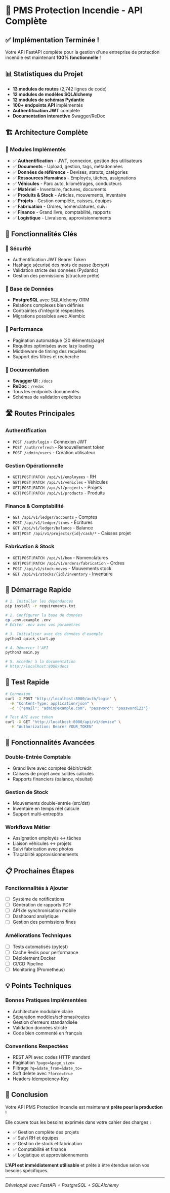 # 🚀 PMS Protection Incendie - API Complète

## ✅ Implémentation Terminée !

Votre API FastAPI complète pour la gestion d'une entreprise de protection incendie est maintenant **100% fonctionnelle** !

## 📊 Statistiques du Projet

- **13 modules de routes** (2,742 lignes de code)
- **12 modules de modèles SQLAlchemy** 
- **12 modules de schémas Pydantic**
- **100+ endpoints API** implémentés
- **Authentification JWT** complète
- **Documentation interactive** Swagger/ReDoc

## 🏗️ Architecture Complète

### 🔗 Modules Implémentés
- ✅ **Authentification** - JWT, connexion, gestion des utilisateurs
- ✅ **Documents** - Upload, gestion, tags, métadonnées
- ✅ **Données de référence** - Devises, statuts, catégories
- ✅ **Ressources Humaines** - Employés, tâches, assignations
- ✅ **Véhicules** - Parc auto, kilométrages, conducteurs
- ✅ **Matériel** - Inventaire, factures, documents
- ✅ **Produits & Stock** - Articles, mouvements, inventaire
- ✅ **Projets** - Gestion complète, caisses, équipes
- ✅ **Fabrication** - Ordres, nomenclatures, suivi
- ✅ **Finance** - Grand livre, comptabilité, rapports
- ✅ **Logistique** - Livraisons, approvisionnements

## 🌟 Fonctionnalités Clés

### 🔐 Sécurité
- Authentification JWT Bearer Token
- Hashage sécurisé des mots de passe (bcrypt)
- Validation stricte des données (Pydantic)
- Gestion des permissions (structure prête)

### 💾 Base de Données
- **PostgreSQL** avec SQLAlchemy ORM
- Relations complexes bien définies
- Contraintes d'intégrité respectées
- Migrations possibles avec Alembic

### 🚀 Performance
- Pagination automatique (20 éléments/page)
- Requêtes optimisées avec lazy loading
- Middleware de timing des requêtes
- Support des filtres et recherche

### 📝 Documentation
- **Swagger UI** : `/docs`
- **ReDoc** : `/redoc`
- Tous les endpoints documentés
- Schémas de validation explicites

## 🛣️ Routes Principales

### Authentification
- `POST /auth/login` - Connexion JWT
- `POST /auth/refresh` - Renouvellement token
- `POST /admin/users` - Création utilisateur

### Gestion Opérationnelle
- `GET|POST|PATCH /api/v1/employees` - RH
- `GET|POST|PATCH /api/v1/vehicles` - Véhicules
- `GET|POST|PATCH /api/v1/projects` - Projets
- `GET|POST|PATCH /api/v1/products` - Produits

### Finance & Comptabilité
- `GET /api/v1/ledger/accounts` - Comptes
- `POST /api/v1/ledger/lines` - Écritures
- `GET /api/v1/ledger/balance` - Balance
- `GET|POST /api/v1/projects/{id}/cash/*` - Caisses projet

### Fabrication & Stock
- `GET|POST|PATCH /api/v1/bom` - Nomenclatures
- `GET|POST|PATCH /api/v1/orders/fabrication` - Ordres
- `POST /api/v1/stock-moves` - Mouvements stock
- `GET /api/v1/stocks/{id}/inventory` - Inventaire

## 🚀 Démarrage Rapide

```bash
# 1. Installer les dépendances
pip install -r requirements.txt

# 2. Configurer la base de données
cp .env.example .env
# Éditer .env avec vos paramètres

# 3. Initialiser avec des données d'exemple
python3 quick_start.py

# 4. Démarrer l'API
python3 main.py

# 5. Accéder à la documentation
# http://localhost:8000/docs
```

## 🧪 Test Rapide

```bash
# Connexion
curl -X POST "http://localhost:8000/auth/login" \
  -H "Content-Type: application/json" \
  -d '{"email": "admin@example.com", "password": "password123"}'

# Test API avec token
curl -X GET "http://localhost:8000/api/v1/devise" \
  -H "Authorization: Bearer YOUR_TOKEN"
```

## 🎯 Fonctionnalités Avancées

### Double-Entrée Comptable
- Grand livre avec comptes débit/crédit
- Caisses de projet avec soldes calculés
- Rapports financiers (balance, résultat)

### Gestion de Stock
- Mouvements double-entrée (src/dst)
- Inventaire en temps réel calculé
- Support multi-entrepôts

### Workflows Métier
- Assignation employés ↔ tâches
- Liaison véhicules ↔ projets
- Suivi fabrication avec photos
- Traçabilité approvisionnements

## 📋 Prochaines Étapes

### Fonctionnalités à Ajouter
- [ ] Système de notifications
- [ ] Génération de rapports PDF
- [ ] API de synchronisation mobile
- [ ] Dashboard analytique
- [ ] Gestion des permissions fines

### Améliorations Techniques
- [ ] Tests automatisés (pytest)
- [ ] Cache Redis pour performance
- [ ] Déploiement Docker
- [ ] CI/CD Pipeline
- [ ] Monitoring (Prometheus)

## 💡 Points Techniques

### Bonnes Pratiques Implémentées
- Architecture modulaire claire
- Séparation modèles/schémas/routes
- Gestion d'erreurs standardisée
- Validation données stricte
- Code bien commenté en français

### Conventions Respectées
- REST API avec codes HTTP standard
- Pagination `?page=&page_size=`
- Filtrage `?q=&date_from=&date_to=`
- Soft delete avec `?force=true`
- Headers Idempotency-Key

## 🎉 Conclusion

Votre API PMS Protection Incendie est maintenant **prête pour la production** !

Elle couvre tous les besoins exprimés dans votre cahier des charges :
- ✅ Gestion complète des projets
- ✅ Suivi RH et équipes
- ✅ Gestion de stock et fabrication
- ✅ Comptabilité et finance
- ✅ Logistique et approvisionnements

**L'API est immédiatement utilisable** et prête à être étendue selon vos besoins spécifiques.

---
*Développé avec FastAPI + PostgreSQL + SQLAlchemy* 